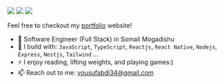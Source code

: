 [<img src="https://img.shields.io/badge/github-%2312100E.svg?&style=for-the-badge&logo=github&logoColor=white&color=black" />](https://github.com/YOUSUFABDI)
[<img src="https://img.shields.io/badge/linkedin-%230077B5.svg?&style=for-the-badge&logo=linkedin&logoColor=white" />](https://www.linkedin.com/in/yousuf-abdi-743194279/)
[<img src="https://img.shields.io/badge/instagram-%2312100E.svg?&style=for-the-badge&logo=instagram&color=405DE6" />](https://instagram.com/yusuf_cabd) 

Feel free to checkout my [portfolio]() website!
- 🏢 Software Engineer (Full Stack) in Somali Mogadishu
- 🧰 I build with: `JavaScript`, `TypeScript`, `Reactjs`, `React Native`, `Nodejs`, `Express`, `Nestjs`, `Tailwind` ...
- ⚡ I enjoy reading, lifting weights, and playing games:)
- 📫 Reach out to me: yousufabdi34@gmail.com
